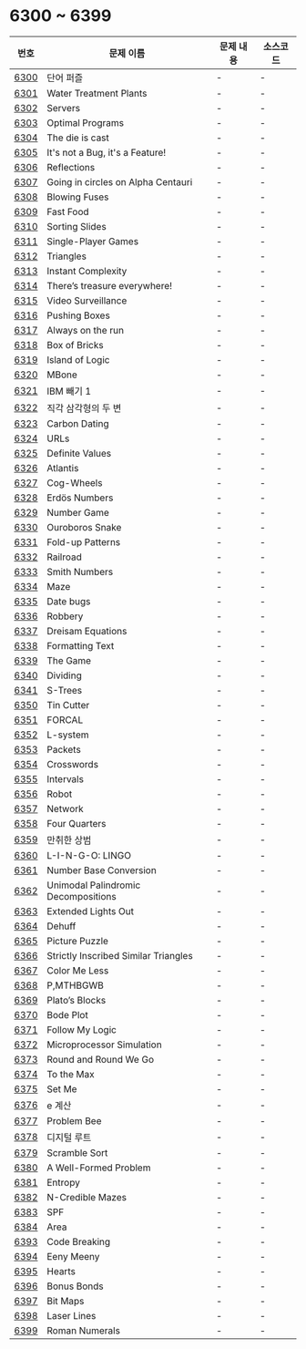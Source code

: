 # 6300 ~ 6399

번호 | 문제 이름 | 문제 내용 | 소스코드
--- | --- | --- | ---
[6300](https://www.acmicpc.net/problem/6300) | 단어 퍼즐 | - | -
[6301](https://www.acmicpc.net/problem/6301) | Water Treatment Plants | - | -
[6302](https://www.acmicpc.net/problem/6302) | Servers | - | -
[6303](https://www.acmicpc.net/problem/6303) | Optimal Programs | - | -
[6304](https://www.acmicpc.net/problem/6304) | The die is cast | - | -
[6305](https://www.acmicpc.net/problem/6305) | It's not a Bug, it's a Feature! | - | -
[6306](https://www.acmicpc.net/problem/6306) | Reflections | - | -
[6307](https://www.acmicpc.net/problem/6307) | Going in circles on Alpha Centauri | - | -
[6308](https://www.acmicpc.net/problem/6308) | Blowing Fuses | - | -
[6309](https://www.acmicpc.net/problem/6309) | Fast Food | - | -
[6310](https://www.acmicpc.net/problem/6310) | Sorting Slides | - | -
[6311](https://www.acmicpc.net/problem/6311) | Single-Player Games | - | -
[6312](https://www.acmicpc.net/problem/6312) | Triangles | - | -
[6313](https://www.acmicpc.net/problem/6313) | Instant Complexity | - | -
[6314](https://www.acmicpc.net/problem/6314) | There’s treasure everywhere! | - | -
[6315](https://www.acmicpc.net/problem/6315) | Video Surveillance | - | -
[6316](https://www.acmicpc.net/problem/6316) | Pushing Boxes | - | -
[6317](https://www.acmicpc.net/problem/6317) | Always on the run | - | -
[6318](https://www.acmicpc.net/problem/6318) | Box of Bricks | - | -
[6319](https://www.acmicpc.net/problem/6319) | Island of Logic | - | -
[6320](https://www.acmicpc.net/problem/6320) | MBone | - | -
[6321](https://www.acmicpc.net/problem/6321) | IBM 빼기 1 | - | -
[6322](https://www.acmicpc.net/problem/6322) | 직각 삼각형의 두 변 | - | -
[6323](https://www.acmicpc.net/problem/6323) | Carbon Dating | - | -
[6324](https://www.acmicpc.net/problem/6324) | URLs | - | -
[6325](https://www.acmicpc.net/problem/6325) | Definite Values | - | -
[6326](https://www.acmicpc.net/problem/6326) | Atlantis | - | -
[6327](https://www.acmicpc.net/problem/6327) | Cog-Wheels | - | -
[6328](https://www.acmicpc.net/problem/6328) | Erdös Numbers | - | -
[6329](https://www.acmicpc.net/problem/6329) | Number Game | - | -
[6330](https://www.acmicpc.net/problem/6330) | Ouroboros Snake | - | -
[6331](https://www.acmicpc.net/problem/6331) | Fold-up Patterns | - | -
[6332](https://www.acmicpc.net/problem/6332) | Railroad | - | -
[6333](https://www.acmicpc.net/problem/6333) | Smith Numbers | - | -
[6334](https://www.acmicpc.net/problem/6334) | Maze | - | -
[6335](https://www.acmicpc.net/problem/6335) | Date bugs | - | -
[6336](https://www.acmicpc.net/problem/6336) | Robbery | - | -
[6337](https://www.acmicpc.net/problem/6337) | Dreisam Equations | - | -
[6338](https://www.acmicpc.net/problem/6338) | Formatting Text | - | -
[6339](https://www.acmicpc.net/problem/6339) | The Game | - | -
[6340](https://www.acmicpc.net/problem/6340) | Dividing | - | -
[6341](https://www.acmicpc.net/problem/6341) | S-Trees | - | -
[6350](https://www.acmicpc.net/problem/6350) | Tin Cutter | - | -
[6351](https://www.acmicpc.net/problem/6351) | FORCAL | - | -
[6352](https://www.acmicpc.net/problem/6352) | L-system | - | -
[6353](https://www.acmicpc.net/problem/6353) | Packets | - | -
[6354](https://www.acmicpc.net/problem/6354) | Crosswords | - | -
[6355](https://www.acmicpc.net/problem/6355) | Intervals | - | -
[6356](https://www.acmicpc.net/problem/6356) | Robot | - | -
[6357](https://www.acmicpc.net/problem/6357) | Network | - | -
[6358](https://www.acmicpc.net/problem/6358) | Four Quarters | - | -
[6359](https://www.acmicpc.net/problem/6359) | 만취한 상범 | - | -
[6360](https://www.acmicpc.net/problem/6360) | L-I-N-G-O: LINGO | - | -
[6361](https://www.acmicpc.net/problem/6361) | Number Base Conversion | - | -
[6362](https://www.acmicpc.net/problem/6362) | Unimodal Palindromic Decompositions | - | -
[6363](https://www.acmicpc.net/problem/6363) | Extended Lights Out | - | -
[6364](https://www.acmicpc.net/problem/6364) | Dehuff | - | -
[6365](https://www.acmicpc.net/problem/6365) | Picture Puzzle | - | -
[6366](https://www.acmicpc.net/problem/6366) | Strictly Inscribed Similar Triangles | - | -
[6367](https://www.acmicpc.net/problem/6367) | Color Me Less | - | -
[6368](https://www.acmicpc.net/problem/6368) | P,MTHBGWB | - | -
[6369](https://www.acmicpc.net/problem/6369) | Plato’s Blocks | - | -
[6370](https://www.acmicpc.net/problem/6370) | Bode Plot | - | -
[6371](https://www.acmicpc.net/problem/6371) | Follow My Logic | - | -
[6372](https://www.acmicpc.net/problem/6372) | Microprocessor Simulation | - | -
[6373](https://www.acmicpc.net/problem/6373) | Round and Round We Go | - | -
[6374](https://www.acmicpc.net/problem/6374) | To the Max | - | -
[6375](https://www.acmicpc.net/problem/6375) | Set Me | - | -
[6376](https://www.acmicpc.net/problem/6376) | e 계산 | - | -
[6377](https://www.acmicpc.net/problem/6377) | Problem Bee | - | -
[6378](https://www.acmicpc.net/problem/6378) | 디지털 루트 | - | -
[6379](https://www.acmicpc.net/problem/6379) | Scramble Sort | - | -
[6380](https://www.acmicpc.net/problem/6380) | A Well-Formed Problem  | - | -
[6381](https://www.acmicpc.net/problem/6381) | Entropy | - | -
[6382](https://www.acmicpc.net/problem/6382) | N-Credible Mazes | - | -
[6383](https://www.acmicpc.net/problem/6383) | SPF | - | -
[6384](https://www.acmicpc.net/problem/6384) | Area | - | -
[6393](https://www.acmicpc.net/problem/6393) | Code Breaking | - | -
[6394](https://www.acmicpc.net/problem/6394) | Eeny Meeny | - | -
[6395](https://www.acmicpc.net/problem/6395) | Hearts | - | -
[6396](https://www.acmicpc.net/problem/6396) | Bonus Bonds | - | -
[6397](https://www.acmicpc.net/problem/6397) | Bit Maps | - | -
[6398](https://www.acmicpc.net/problem/6398) | Laser Lines | - | -
[6399](https://www.acmicpc.net/problem/6399) | Roman Numerals | - | -
